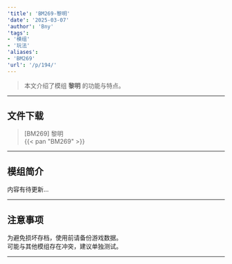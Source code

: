 ```yaml
---
'title': 'BM269-黎明'
'date': '2025-03-07'
'author': 'Bny'
'tags':
- '模组'
- '玩法'
'aliases':
- 'BM269'
'url': '/p/194/'
---
```


> 本文介绍了模组 **黎明** 的功能与特点。

---

## 文件下载

> [BM269] 黎明  
{{< pan "BM269" >}}  

---

## 模组简介

>  
内容有待更新...  

---

## 注意事项

>  
为避免损坏存档，使用前请备份游戏数据。  
可能与其他模组存在冲突，建议单独测试。  

---

